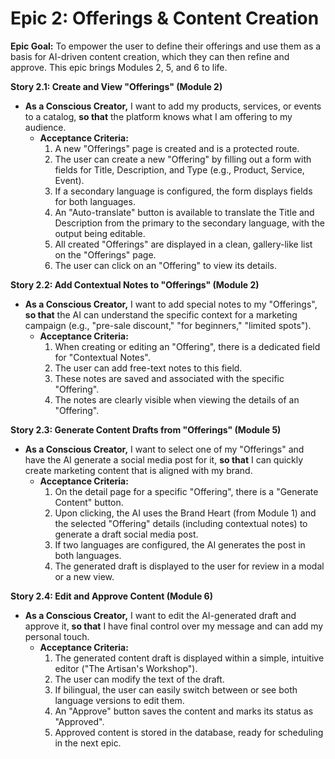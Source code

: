 # Epic 2: Offerings & Content Creation
**Epic Goal:** To empower the user to define their offerings and use them as a basis for AI-driven content creation, which they can then refine and approve. This epic brings Modules 2, 5, and 6 to life.

**Story 2.1: Create and View "Offerings" (Module 2)**
*   **As a Conscious Creator,** I want to add my products, services, or events to a catalog, **so that** the platform knows what I am offering to my audience.
    *   **Acceptance Criteria:**
        1.  A new "Offerings" page is created and is a protected route.
        2.  The user can create a new "Offering" by filling out a form with fields for Title, Description, and Type (e.g., Product, Service, Event).
        3.  If a secondary language is configured, the form displays fields for both languages.
        4.  An "Auto-translate" button is available to translate the Title and Description from the primary to the secondary language, with the output being editable.
        5.  All created "Offerings" are displayed in a clean, gallery-like list on the "Offerings" page.
        6.  The user can click on an "Offering" to view its details.

**Story 2.2: Add Contextual Notes to "Offerings" (Module 2)**
*   **As a Conscious Creator,** I want to add special notes to my "Offerings", **so that** the AI can understand the specific context for a marketing campaign (e.g., "pre-sale discount," "for beginners," "limited spots").
    *   **Acceptance Criteria:**
        1.  When creating or editing an "Offering", there is a dedicated field for "Contextual Notes".
        2.  The user can add free-text notes to this field.
        3.  These notes are saved and associated with the specific "Offering".
        4.  The notes are clearly visible when viewing the details of an "Offering".

**Story 2.3: Generate Content Drafts from "Offerings" (Module 5)**
*   **As a Conscious Creator,** I want to select one of my "Offerings" and have the AI generate a social media post for it, **so that** I can quickly create marketing content that is aligned with my brand.
    *   **Acceptance Criteria:**
        1.  On the detail page for a specific "Offering", there is a "Generate Content" button.
        2.  Upon clicking, the AI uses the Brand Heart (from Module 1) and the selected "Offering" details (including contextual notes) to generate a draft social media post.
        3.  If two languages are configured, the AI generates the post in both languages.
        4.  The generated draft is displayed to the user for review in a modal or a new view.

**Story 2.4: Edit and Approve Content (Module 6)**
*   **As a Conscious Creator,** I want to edit the AI-generated draft and approve it, **so that** I have final control over my message and can add my personal touch.
    *   **Acceptance Criteria:**
        1.  The generated content draft is displayed within a simple, intuitive editor ("The Artisan's Workshop").
        2.  The user can modify the text of the draft.
        3.  If bilingual, the user can easily switch between or see both language versions to edit them.
        4.  An "Approve" button saves the content and marks its status as "Approved".
        5.  Approved content is stored in the database, ready for scheduling in the next epic.
